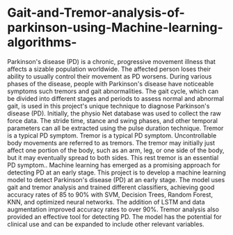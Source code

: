 # Gait-and-Tremor-analysis-of-parkinson-using-Machine-learning-algorithms-
Parkinson&#39;s disease (PD) is a chronic, progressive movement illness that affects a sizable
population worldwide. The affected person loses their ability to usually control their movement as
PD worsens. During various phases of the disease, people with Parkinson&#39;s disease have noticeable
symptoms such tremors and gait abnormalities. The gait cycle, which can be divided into different
stages and periods to assess normal and abnormal gait, is used in this project&#39;s unique technique to
diagnose Parkinson&#39;s disease (PD). Initially, the physio Net database was used to collect the raw
force data. The stride time, stance and swing phases, and other temporal parameters can all be
extracted using the pulse duration technique. Tremor is a typical PD symptom. Tremor is a typical
PD symptom. Uncontrollable body movements are referred to as tremors. The tremor may initially
just affect one portion of the body, such as an arm, leg, or one side of the body, but it may
eventually spread to both sides. This rest tremor is an essential PD symptom.. Machine learning
has emerged as a promising approach for detecting PD at an early stage. This project is to develop
a machine learning model to detect Parkinson&#39;s disease (PD) at an early stage. The model uses gait
and tremor analysis and trained different classifiers, achieving good accuracy rates of 85 to 90%
with SVM, Decision Trees, Random Forest, KNN, and optimized neural networks. The addition
of LSTM and data augmentation improved accuracy rates to over 90%. Tremor analysis also
provided an effective tool for detecting PD. The model has the potential for clinical use and can
be expanded to include other relevant variables.
